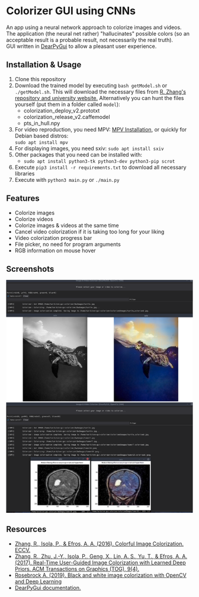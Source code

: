 # Colorizer GUI using CNNs
An app using a neural network approach to colorize images and videos.
<br>
The application (the neural net rather) "hallucinates" possible colors (so an acceptable result is a probable result, not necessarily the real truth).
<br>
GUI written in [DearPyGui](https://github.com/hoffstadt/DearPyGui) to allow a pleasant user experience.

## Installation & Usage
1. Clone this repository
2. Download the trained model by executing ```bash getModel.sh``` or ```./getModel.sh```. This will download the necessary files from [R. Zhang's repository and university website.](https://github.com/richzhang/colorization/tree/caffe/colorization) Alternatively you can hunt the files yourself (put them in a folder called ```model```):
    - colorization_deploy_v2.prototxt
    - colorization_release_v2.caffemodel
    - pts_in_hull.npy
3. For video reproduction, you need MPV: [MPV Installation](https://mpv.io/installation/), or quickly for Debian based distros: <br> ```sudo apt install mpv```
4. For displaying images, you need sxiv: ```sudo apt install sxiv```
5. Other packages that you need can be installed with:
   - ```sudo apt install python3-tk python3-dev python3-pip scrot```
6. Execute ```pip3 install -r requirements.txt``` to download all necessary libraries
7. Execute with ```python3 main.py``` or ```./main.py```

## Features
-   Colorize images
-   Colorize videos
-   Colorize images & videos at the same time
-   Cancel video colorization if it is taking too long for your liking
-   Video colorization progress bar
-   File picker, no need for program arguments
-   RGB information on mouse hover

## Screenshots
![Screenshot1](screenshots/screenshot-turtle.png)
<br>
![Screenshot2](screenshots/screenshot-brain.png)

## Resources
- [Zhang, R., Isola, P., & Efros, A. A. (2016). Colorful Image Colorization. ECCV.](https://arxiv.org/pdf/1603.08511.pdf)
- [Zhang, R., Zhu, J.-Y., Isola, P., Geng, X., Lin, A. S., Yu, T., & Efros, A. A. (2017). Real-Time User-Guided Image Colorization with Learned Deep Priors. ACM Transactions on Graphics (TOG), 9(4).](https://arxiv.org/pdf/1705.02999.pdf)
- [Rosebrock A. (2019). Black and white image colorization with OpenCV and Deep Learning](https://pyimagesearch.com/2019/02/25/black-and-white-image-colorization-with-opencv-and-deep-learning/)
- [DearPyGui documentation.](https://dearpygui.readthedocs.io/)